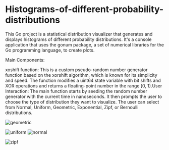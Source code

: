 # Histograms-of-different-probability-distributions
This Go project is a statistical distribution visualizer that generates and displays histograms of different probability distributions. It's a console application that uses the gonum package, a set of numerical libraries for the Go programming language, to create plots.

Main Components:

xoshift function: This is a custom pseudo-random number generator function based on the xorshift algorithm, which is known for its simplicity and speed. The function modifies a uint64 state variable with bit shifts and XOR operations and returns a floating-point number in the range [0, 1).User Interaction: The main function starts by seeding the random number generator with the current time in nanoseconds. It then prompts the user to choose the type of distribution they want to visualize. The user can select from Normal, Uniform, Geometric, Exponential, Zipf, or Bernoulli distributions.

![geometric](https://github.com/kacdro/Histograms-of-different-probability-distributions/assets/100469610/51e07ef7-ad56-4893-aba5-a5bf8218c535)

![uniform](https://github.com/kacdro/Histograms-of-different-probability-distributions/assets/100469610/3f924604-f8af-4eb5-89f9-dd64febdb5a7)
![normal](https://github.com/kacdro/Histograms-of-different-probability-distributions/assets/100469610/2aeeb4cb-569b-4c8e-a15d-2d6d9050a5ba)

![zipf](https://github.com/kacdro/Histograms-of-different-probability-distributions/assets/100469610/a6b46785-7e0a-4d6c-851b-717a704c68ba)

